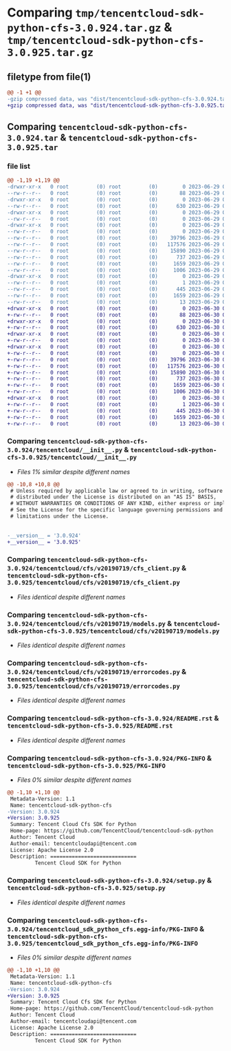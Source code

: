 # Comparing `tmp/tencentcloud-sdk-python-cfs-3.0.924.tar.gz` & `tmp/tencentcloud-sdk-python-cfs-3.0.925.tar.gz`

## filetype from file(1)

```diff
@@ -1 +1 @@
-gzip compressed data, was "dist/tencentcloud-sdk-python-cfs-3.0.924.tar", last modified: Thu Jun 29 00:26:24 2023, max compression
+gzip compressed data, was "dist/tencentcloud-sdk-python-cfs-3.0.925.tar", last modified: Fri Jun 30 02:02:55 2023, max compression
```

## Comparing `tencentcloud-sdk-python-cfs-3.0.924.tar` & `tencentcloud-sdk-python-cfs-3.0.925.tar`

### file list

```diff
@@ -1,19 +1,19 @@
-drwxr-xr-x   0 root         (0) root         (0)        0 2023-06-29 00:26:24.000000 tencentcloud-sdk-python-cfs-3.0.924/
--rw-r--r--   0 root         (0) root         (0)       88 2023-06-29 00:26:24.000000 tencentcloud-sdk-python-cfs-3.0.924/setup.cfg
-drwxr-xr-x   0 root         (0) root         (0)        0 2023-06-29 00:26:24.000000 tencentcloud-sdk-python-cfs-3.0.924/tencentcloud/
--rw-r--r--   0 root         (0) root         (0)      630 2023-06-29 00:26:24.000000 tencentcloud-sdk-python-cfs-3.0.924/tencentcloud/__init__.py
-drwxr-xr-x   0 root         (0) root         (0)        0 2023-06-29 00:26:24.000000 tencentcloud-sdk-python-cfs-3.0.924/tencentcloud/cfs/
--rw-r--r--   0 root         (0) root         (0)        0 2023-06-29 00:26:24.000000 tencentcloud-sdk-python-cfs-3.0.924/tencentcloud/cfs/__init__.py
-drwxr-xr-x   0 root         (0) root         (0)        0 2023-06-29 00:26:24.000000 tencentcloud-sdk-python-cfs-3.0.924/tencentcloud/cfs/v20190719/
--rw-r--r--   0 root         (0) root         (0)        0 2023-06-29 00:26:24.000000 tencentcloud-sdk-python-cfs-3.0.924/tencentcloud/cfs/v20190719/__init__.py
--rw-r--r--   0 root         (0) root         (0)    39796 2023-06-29 00:26:24.000000 tencentcloud-sdk-python-cfs-3.0.924/tencentcloud/cfs/v20190719/cfs_client.py
--rw-r--r--   0 root         (0) root         (0)   117576 2023-06-29 00:26:24.000000 tencentcloud-sdk-python-cfs-3.0.924/tencentcloud/cfs/v20190719/models.py
--rw-r--r--   0 root         (0) root         (0)    15890 2023-06-29 00:26:24.000000 tencentcloud-sdk-python-cfs-3.0.924/tencentcloud/cfs/v20190719/errorcodes.py
--rw-r--r--   0 root         (0) root         (0)      737 2023-06-29 00:26:24.000000 tencentcloud-sdk-python-cfs-3.0.924/README.rst
--rw-r--r--   0 root         (0) root         (0)     1659 2023-06-29 00:26:24.000000 tencentcloud-sdk-python-cfs-3.0.924/PKG-INFO
--rw-r--r--   0 root         (0) root         (0)     1006 2023-06-29 00:26:24.000000 tencentcloud-sdk-python-cfs-3.0.924/setup.py
-drwxr-xr-x   0 root         (0) root         (0)        0 2023-06-29 00:26:24.000000 tencentcloud-sdk-python-cfs-3.0.924/tencentcloud_sdk_python_cfs.egg-info/
--rw-r--r--   0 root         (0) root         (0)        1 2023-06-29 00:26:24.000000 tencentcloud-sdk-python-cfs-3.0.924/tencentcloud_sdk_python_cfs.egg-info/dependency_links.txt
--rw-r--r--   0 root         (0) root         (0)      445 2023-06-29 00:26:24.000000 tencentcloud-sdk-python-cfs-3.0.924/tencentcloud_sdk_python_cfs.egg-info/SOURCES.txt
--rw-r--r--   0 root         (0) root         (0)     1659 2023-06-29 00:26:24.000000 tencentcloud-sdk-python-cfs-3.0.924/tencentcloud_sdk_python_cfs.egg-info/PKG-INFO
--rw-r--r--   0 root         (0) root         (0)       13 2023-06-29 00:26:24.000000 tencentcloud-sdk-python-cfs-3.0.924/tencentcloud_sdk_python_cfs.egg-info/top_level.txt
+drwxr-xr-x   0 root         (0) root         (0)        0 2023-06-30 02:02:55.000000 tencentcloud-sdk-python-cfs-3.0.925/
+-rw-r--r--   0 root         (0) root         (0)       88 2023-06-30 02:02:55.000000 tencentcloud-sdk-python-cfs-3.0.925/setup.cfg
+drwxr-xr-x   0 root         (0) root         (0)        0 2023-06-30 02:02:55.000000 tencentcloud-sdk-python-cfs-3.0.925/tencentcloud/
+-rw-r--r--   0 root         (0) root         (0)      630 2023-06-30 02:02:55.000000 tencentcloud-sdk-python-cfs-3.0.925/tencentcloud/__init__.py
+drwxr-xr-x   0 root         (0) root         (0)        0 2023-06-30 02:02:55.000000 tencentcloud-sdk-python-cfs-3.0.925/tencentcloud/cfs/
+-rw-r--r--   0 root         (0) root         (0)        0 2023-06-30 02:02:55.000000 tencentcloud-sdk-python-cfs-3.0.925/tencentcloud/cfs/__init__.py
+drwxr-xr-x   0 root         (0) root         (0)        0 2023-06-30 02:02:55.000000 tencentcloud-sdk-python-cfs-3.0.925/tencentcloud/cfs/v20190719/
+-rw-r--r--   0 root         (0) root         (0)        0 2023-06-30 02:02:55.000000 tencentcloud-sdk-python-cfs-3.0.925/tencentcloud/cfs/v20190719/__init__.py
+-rw-r--r--   0 root         (0) root         (0)    39796 2023-06-30 02:02:55.000000 tencentcloud-sdk-python-cfs-3.0.925/tencentcloud/cfs/v20190719/cfs_client.py
+-rw-r--r--   0 root         (0) root         (0)   117576 2023-06-30 02:02:55.000000 tencentcloud-sdk-python-cfs-3.0.925/tencentcloud/cfs/v20190719/models.py
+-rw-r--r--   0 root         (0) root         (0)    15890 2023-06-30 02:02:55.000000 tencentcloud-sdk-python-cfs-3.0.925/tencentcloud/cfs/v20190719/errorcodes.py
+-rw-r--r--   0 root         (0) root         (0)      737 2023-06-30 02:02:55.000000 tencentcloud-sdk-python-cfs-3.0.925/README.rst
+-rw-r--r--   0 root         (0) root         (0)     1659 2023-06-30 02:02:55.000000 tencentcloud-sdk-python-cfs-3.0.925/PKG-INFO
+-rw-r--r--   0 root         (0) root         (0)     1006 2023-06-30 02:02:55.000000 tencentcloud-sdk-python-cfs-3.0.925/setup.py
+drwxr-xr-x   0 root         (0) root         (0)        0 2023-06-30 02:02:55.000000 tencentcloud-sdk-python-cfs-3.0.925/tencentcloud_sdk_python_cfs.egg-info/
+-rw-r--r--   0 root         (0) root         (0)        1 2023-06-30 02:02:55.000000 tencentcloud-sdk-python-cfs-3.0.925/tencentcloud_sdk_python_cfs.egg-info/dependency_links.txt
+-rw-r--r--   0 root         (0) root         (0)      445 2023-06-30 02:02:55.000000 tencentcloud-sdk-python-cfs-3.0.925/tencentcloud_sdk_python_cfs.egg-info/SOURCES.txt
+-rw-r--r--   0 root         (0) root         (0)     1659 2023-06-30 02:02:55.000000 tencentcloud-sdk-python-cfs-3.0.925/tencentcloud_sdk_python_cfs.egg-info/PKG-INFO
+-rw-r--r--   0 root         (0) root         (0)       13 2023-06-30 02:02:55.000000 tencentcloud-sdk-python-cfs-3.0.925/tencentcloud_sdk_python_cfs.egg-info/top_level.txt
```

### Comparing `tencentcloud-sdk-python-cfs-3.0.924/tencentcloud/__init__.py` & `tencentcloud-sdk-python-cfs-3.0.925/tencentcloud/__init__.py`

 * *Files 1% similar despite different names*

```diff
@@ -10,8 +10,8 @@
 # Unless required by applicable law or agreed to in writing, software
 # distributed under the License is distributed on an "AS IS" BASIS,
 # WITHOUT WARRANTIES OR CONDITIONS OF ANY KIND, either express or implied.
 # See the License for the specific language governing permissions and
 # limitations under the License.
 
 
-__version__ = '3.0.924'
+__version__ = '3.0.925'
```

### Comparing `tencentcloud-sdk-python-cfs-3.0.924/tencentcloud/cfs/v20190719/cfs_client.py` & `tencentcloud-sdk-python-cfs-3.0.925/tencentcloud/cfs/v20190719/cfs_client.py`

 * *Files identical despite different names*

### Comparing `tencentcloud-sdk-python-cfs-3.0.924/tencentcloud/cfs/v20190719/models.py` & `tencentcloud-sdk-python-cfs-3.0.925/tencentcloud/cfs/v20190719/models.py`

 * *Files identical despite different names*

### Comparing `tencentcloud-sdk-python-cfs-3.0.924/tencentcloud/cfs/v20190719/errorcodes.py` & `tencentcloud-sdk-python-cfs-3.0.925/tencentcloud/cfs/v20190719/errorcodes.py`

 * *Files identical despite different names*

### Comparing `tencentcloud-sdk-python-cfs-3.0.924/README.rst` & `tencentcloud-sdk-python-cfs-3.0.925/README.rst`

 * *Files identical despite different names*

### Comparing `tencentcloud-sdk-python-cfs-3.0.924/PKG-INFO` & `tencentcloud-sdk-python-cfs-3.0.925/PKG-INFO`

 * *Files 0% similar despite different names*

```diff
@@ -1,10 +1,10 @@
 Metadata-Version: 1.1
 Name: tencentcloud-sdk-python-cfs
-Version: 3.0.924
+Version: 3.0.925
 Summary: Tencent Cloud Cfs SDK for Python
 Home-page: https://github.com/TencentCloud/tencentcloud-sdk-python
 Author: Tencent Cloud
 Author-email: tencentcloudapi@tencent.com
 License: Apache License 2.0
 Description: ============================
         Tencent Cloud SDK for Python
```

### Comparing `tencentcloud-sdk-python-cfs-3.0.924/setup.py` & `tencentcloud-sdk-python-cfs-3.0.925/setup.py`

 * *Files identical despite different names*

### Comparing `tencentcloud-sdk-python-cfs-3.0.924/tencentcloud_sdk_python_cfs.egg-info/PKG-INFO` & `tencentcloud-sdk-python-cfs-3.0.925/tencentcloud_sdk_python_cfs.egg-info/PKG-INFO`

 * *Files 0% similar despite different names*

```diff
@@ -1,10 +1,10 @@
 Metadata-Version: 1.1
 Name: tencentcloud-sdk-python-cfs
-Version: 3.0.924
+Version: 3.0.925
 Summary: Tencent Cloud Cfs SDK for Python
 Home-page: https://github.com/TencentCloud/tencentcloud-sdk-python
 Author: Tencent Cloud
 Author-email: tencentcloudapi@tencent.com
 License: Apache License 2.0
 Description: ============================
         Tencent Cloud SDK for Python
```

